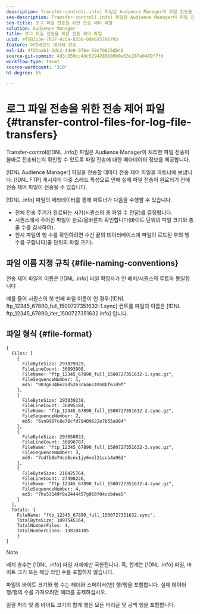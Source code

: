 ```yaml
---
description: Transfer-control(.info) 파일은 Audience Manager이 파일 전송을 처리했는지 확인할 수 있도록 파일 전송에 대한 메타데이터 정보를 제공합니다.
seo-description: Transfer-control(.info) 파일은 Audience Manager이 파일 전송을 처리했는지 확인할 수 있도록 파일 전송에 대한 메타데이터 정보를 제공합니다.
seo-title: 로그 파일 전송을 위한 전송 제어 파일
solution: Audience Manager
title: 로그 파일 전송을 위한 전송 제어 파일
uuid: ef58213e-7b37-4c5a-8556-0de695706793
feature: 아웃바운드 데이터 전송
exl-id: 4fd1aab1-2dc2-4de9-97be-58e79825db40
source-git-commit: 4d3c859cc4dc5294286680b0e63c287e0409f7fd
workflow-type: tm+mt
source-wordcount: '310'
ht-degree: 6%

---
```


# 로그 파일 전송을 위한 전송 제어 파일 {#transfer-control-files-for-log-file-transfers}

Transfer-control([!DNL .info]) 파일은 Audience Manager이 처리한 파일 전송이 올바로 전송되는지 확인할 수 있도록 파일 전송에 대한 메타데이터 정보를 제공합니다.

[!DNL Audience Manager] 파일을 전송할 때마다 전송 제어 파일을 파트너에 보냅니다. [!DNL FTP] 게시자의 다중 스레드 특성으로 인해 실제 파일 전송이 완료되기 전에 전송 제어 파일이 전송될 수 있습니다.

[!DNL .info] 파일의 메타데이터를 통해 파트너가 다음을 수행할 수 있습니다.

* 전체 전송 주기가 완료되는 시기(시퀀스의 총 파일 수 전달)를 결정합니다.
* 시퀀스에서 주어진 파일이 완료/올바른지 확인합니다(바이트 단위의 파일 크기와 총 줄 수를 검사하여).
* 원시 파일의 행 수를 확인하려면 수신 끝의 데이터베이스에 파일이 로드된 후의 행 수를 구합니다(줄 단위의 파일 크기).

## 파일 이름 지정 규칙 {#file-naming-conventions}

전송 제어 파일의 이름은 [!DNL .info] 파일 확장자가 인 배치/시퀀스의 루트와 동일합니다

예를 들어 시퀀스의 첫 번째 파일 이름이 인 경우:[!DNL ftp_12345_67890_full_1500727351632-1.sync] 컨트롤 파일의 이름은 [!DNL ftp_12345_67890_iter_1500727351632.info] 입니다.

## 파일 형식 {#file-format}

```
{
  Files: [
    {
      FileByteSize: 293029329,
      FileLineCount: 36893908,
      FileName: "ftp_12345_67890_full_1500727351632-1.sync.gz",
      FileSequenceNumber: 1,
      md5: "983g634be2ad5263c6a6c4958bf61d9f"
    },
    {
      FileByteSize: 293039238,
      FileLineCount: 36895184,
      FileName: "ftp_12345_67890_full_1500727351632-2.sync.gz",
      FileSequenceNumber: 2,
      md5: "6sn9907c8e78cfd78409622e7b55a984"
    },
    {
      FileByteSize: 293050833,
      FileLineCount: 36896787,
      FileName: "ftp_12345_67890_full_1500727351632-3.sync.gz",
      FileSequenceNumber: 3,
      md5: "7cdfb8e74cd6cec1jy6vel21ccb4a962"
    },
    {
      FileByteSize: 218425764,
      FileLineCount: 27498226,
      FileName: "ftp_12345_67890_full_1500727351632-4.sync.gz",
      FileSequenceNumber: 4,
      md5: "7hs53149f8a2444457g968f04cbbdee5"
    }
  ],
  Totals: {
    FileName: "ftp_12345_67890_full_1500727351632.sync",
    TotalByteSize: 1097545164,
    TotalNumberFiles: 4,
    TotalNumberLines: 138184105
    }
}
```

>[!NOTE]
>
> 배치 총수는 [!DNL .info] 파일 자체에만 국한됩니다. 즉, 합계는 [!DNL .info] 파일, 바이트 크기 또는 해당 라인 수를 포함하지 않습니다.
>
> 파일의 바이트 크기와 행 수는 헤더와 스페이서(빈) 행/행을 포함합니다. 실제 데이터 행/행의 수를 가져오려면 헤더를 공제하십시오.
>
> 일괄 처리 및 총 바이트 크기의 합계 행은 모든 머리글 및 공백 행을 포함합니다.
